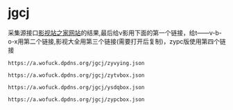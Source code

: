 # jgcj
采集源接口[影视站之家网站](https://www.yszzq.com/tags/xmlcjjk/)的结果,最后给v影用下面的第一个链接，给t——v-b-o-x用第二个链接,影视大全用第三个链接(需要打开后复制)，zypc版使用第四个链接
```
https://a.wofuck.dpdns.org/jgcj/zyvying.json
```
```
https://a.wofuck.dpdns.org/jgcj/zytvbox.json
```
```
https://a.wofuck.dpdns.org/jgcj/ysdqbox.json
```
```
https://a.wofuck.dpdns.org/jgcj/zypcbox.json
```
